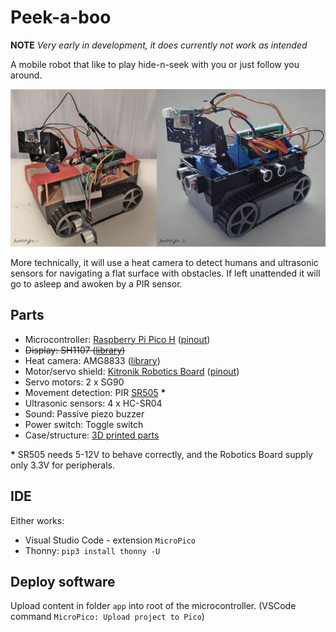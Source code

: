 # Peek-a-boo
**NOTE** *Very early in development, it does currently not work as intended*

A mobile robot that like to play hide-n-seek with you or just
follow you around.

![prototypes](doc/prototypes-collage.jpg "Prototypes")

More technically, it will use a heat camera to detect humans
and ultrasonic sensors for navigating a flat surface with obstacles.
If left unattended it will go to asleep and awoken by a PIR sensor.

## Parts
* Microcontroller: [Raspberry Pi Pico H](https://www.raspberrypi.com/documentation/microcontrollers/pico-series.html#pico-1-family) ([pinout](https://www.raspberrypi.com/documentation/microcontrollers/images/pico-pinout.svg))
* ~~Display: SH1107 ([library](https://github.com/peter-l5/SH1107))~~
* Heat camera: AMG8833 ([library](https://github.com/peterhinch/micropython-amg88xx))
* Motor/servo shield: [Kitronik Robotics Board](https://github.com/KitronikLtd/Kitronik-Pico-Robotics-Board-MicroPython) ([pinout](https://kitronik.co.uk/cdn/shop/products/5329_additional-1-kitronik-robotics-board-for-raspberry-pi-pico_800x.jpg))
* Servo motors: 2 x SG90
* Movement detection: PIR [SR505](https://hobbycomponents.com/sensors/1066-sr505-miniature-pir-sensor-module) **\***
* Ultrasonic sensors: 4 x HC-SR04
* Sound: Passive piezo buzzer
* Power switch: Toggle switch
* Case/structure: [3D printed parts](case/README.md)

**\*** SR505 needs 5-12V to behave correctly, and the Robotics Board supply only 3.3V for peripherals.

## IDE
Either works:
* Visual Studio Code - extension `MicroPico`
* Thonny: `pip3 install thonny -U`

## Deploy software
Upload content in folder `app` into root of the microcontroller. (VSCode command `MicroPico: Upload project to Pico`)
